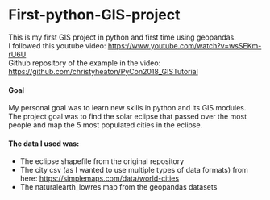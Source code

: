 # First-python-GIS-project

This is my first GIS project in python and first time using geopandas.  
I followed this youtube video: https://www.youtube.com/watch?v=wsSEKm-rU6U  
Github repository of the example in the video: https://github.com/christyheaton/PyCon2018_GISTutorial

#### Goal
My personal goal was to learn new skills in python and its GIS modules.  
The project goal was to find the solar eclipse that passed over the most people and map the 5 most populated cities in the eclipse.  

#### The data I used was:	
- The eclipse shapefile from the original repository
- The city csv (as I wanted to use multiple types of data formats) from here: https://simplemaps.com/data/world-cities
- The naturalearth_lowres map from the geopandas datasets
